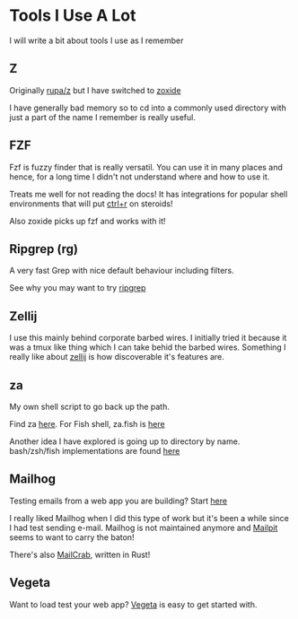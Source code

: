 # Tools I Use A Lot

I will write a bit about tools I use as I remember

## Z

Originally [rupa/z](https://github.com/rupa/z) but I have switched to
[zoxide](https://github.com/ajeetdsouza/zoxide)

I have generally bad memory so to cd into a commonly used directory with just
a part of the name I remember is really useful.

## FZF

Fzf is fuzzy finder that is really versatil. You can use it in many places and
hence, for a long time I didn't not understand where and how to use it.

Treats me well for not reading the docs! It has integrations for popular shell
environments that will put
[ctrl+r](https://github.com/junegunn/fzf?tab=readme-ov-file#key-bindings-for-command-line)
on steroids!

Also zoxide picks up fzf and works with it!

## Ripgrep (rg)

A very fast Grep with nice default behaviour including filters.

See why you may want to try [ripgrep](https://github.com/BurntSushi/ripgrep?tab=readme-ov-file#why-should-i-use-ripgrep)

## Zellij

I use this mainly behind corporate barbed wires. I initially tried it because
it was a tmux like thing which I can take behid the barbed wires. Something
I really like about [zellij](https://github.com/zellij-org/zellij) is how
discoverable it's features are.

## za

My own shell script to go back up the path.

Find za [here](https://gist.github.com/chanux/1119556). For Fish shell, za.fish
is [here](https://gist.github.com/chanux/9411092)

Another idea I have explored is going up to directory by name. bash/zsh/fish
implementations are found
[here](https://gist.github.com/chanux/08c6f53472190a02b33bd49100163d93)

## Mailhog

Testing emails from a web app you are building? Start
[here](https://github.com/mailhog/MailHog)

I really liked Mailhog when I did this type of work but it's been a while since
I had test sending e-mail. Mailhog is not maintained anymore and
[Mailpit](https://github.com/axllent/mailpit) seems to want to carry the baton!

There's also [MailCrab](https://github.com/tweedegolf/mailcrab), written in Rust!

## Vegeta

Want to load test your web app? [Vegeta](https://github.com/tsenart/vegeta) is
easy to get started with.
